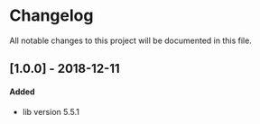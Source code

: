 # Changelog
All notable changes to this project will be documented in this file.

## [1.0.0] - 2018-12-11

#### Added
* lib version 5.5.1